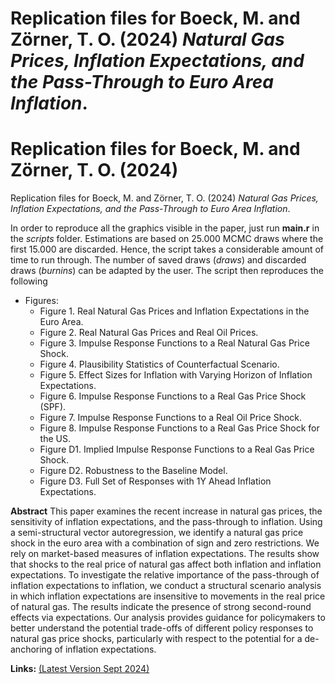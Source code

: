 # Replication files for Boeck, M. and Zörner, T. O. (2024) *Natural Gas Prices, Inflation Expectations, and the Pass-Through to Euro Area Inflation*.


Replication files for Boeck, M. and Zörner, T. O. (2024)
=======
Replication files for Boeck, M. and Zörner, T. O. (2024) *Natural Gas Prices, Inflation Expectations, and the Pass-Through to Euro Area Inflation*.

In order to reproduce all the graphics visible in the paper, just run **main.r** in the *scripts* folder. Estimations are based on 25.000 MCMC draws where the first 15.000 are discarded. Hence, the script takes a considerable amount of time to run through. The number of saved draws (*draws*) and discarded draws (*burnins*) can be adapted by the user. The script then reproduces the following

- Figures:
  + Figure 1. Real Natural Gas Prices and Inflation Expectations in the Euro Area.
  + Figure 2. Real Natural Gas Prices and Real Oil Prices.
  + Figure 3. Impulse Response Functions to a Real Natural Gas Price Shock.
  + Figure 4. Plausibility Statistics of Counterfactual Scenario.
  + Figure 5. Effect Sizes for Inflation with Varying Horizon of Inflation Expectations.
  + Figure 6. Impulse Response Functions to a Real Gas Price Shock (SPF).
  + Figure 7. Impulse Response Functions to a Real Oil Price Shock.
  + Figure 8. Impulse Response Functions to a Real Gas Price Shock for the US.
  + Figure D1. Implied Impulse Response Functions to a Real Gas Price Shock.
  + Figure D2. Robustness to the Baseline Model.
  + Figure D3. Full Set of Responses with 1Y Ahead Inflation Expectations.

**Abstract** This paper examines the recent increase in natural gas prices, the sensitivity of inflation expectations, and the pass-through to inflation. Using a semi-structural vector autoregression, we identify a natural gas price shock in the euro area with a combination of sign and zero restrictions. We rely on market-based measures of inflation expectations. The results show that shocks to the real price of natural gas affect both inflation and inflation expectations. To investigate the relative importance of the pass-through of inflation expectations to inflation, we conduct a structural scenario analysis in which inflation expectations are insensitive to movements in the real price of natural gas. The results indicate the presence of strong second-round effects via expectations. Our analysis provides guidance for policymakers to better understand the potential trade-offs of different policy responses to natural gas price shocks, particularly with respect to the potential for a de-anchoring of inflation expectations.

**Links:** [(Latest Version Sept 2024)](https://mboeck11.github.io/papers/BZ2024WP.pdf)
